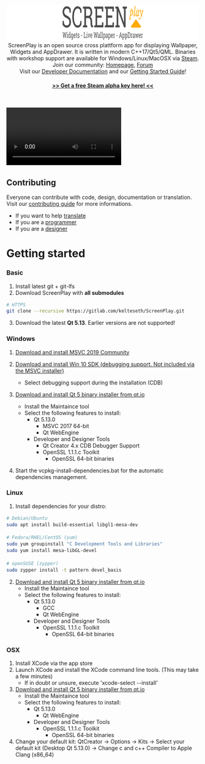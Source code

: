 <div>
<img width="100%" height="93" src="logo_gitlab_fullwidth.svg">
</div>

<div align="center">
ScreenPlay is an open source cross plattform app for displaying Wallpaper, Widgets and AppDrawer. It is written in modern C++17/Qt5/QML. Binaries with workshop support are available for Windows/Linux/MacOSX via <a href="https://store.steampowered.com/about/">Steam</a>. 
Join our community: <a href="https://screen-play.app/">Homepage</a>, <a href="https://forum.screen-play.app/">Forum</a>
<br> Visit our <a href="https://kelteseth.gitlab.io/ScreenPlayDocs/"> Developer Documentation</a> and our <a href="https://kelteseth.gitlab.io/ScreenPlayDocs/"> Getting Started Guide</a>!
<br>
<!--<h4><a href="https://steamcommunity.com/app/672870/">Download ScreenPlay!</a></h4>-->
<h4> <a href="https://forum.screen-play.app/topic/2/we-are-open-for-alpha-testing-via-steam"> >> Get a free Steam alpha key here! <<</a> </h4>
</div>
<br>

![Preview](preview.mp4)


## Contributing

Everyone can contribute with code, design, documentation or translation. Visit our [contributing guide](https://gitlab.com/kelteseth/ScreenPlay/blob/dev/CONTRIBUTING.md) for more informations.

* If you want to help [translate](https://gitlab.com/kelteseth/ScreenPlay/blob/dev/CONTRIBUTING.md#translation)
* If you are a [programmer](https://gitlab.com/kelteseth/ScreenPlay/blob/dev/CONTRIBUTING.md#development)
* If you are a [designer](https://gitlab.com/kelteseth/ScreenPlay/blob/dev/CONTRIBUTING.md#design)


# Getting started

### Basic
1. Install latest git + git-lfs
2. Download ScreenPlay with  __all submodules__
``` bash
# HTTPS
git clone --recursive https://gitlab.com/kelteseth/ScreenPlay.git
```
3. Download the latest __Qt 5.13__. Earlier versions are not supported!
### Windows
1. [Download and install MSVC 2019 Community](https://visualstudio.microsoft.com/vs/community/)
2. [Download and install Win 10 SDK (debugging support. Not included via the MSVC installer)](https://developer.microsoft.com/en-us/windows/downloads/windows-10-sdk)
    - Select debugging support during the installation (CDB)
3. [Download and install Qt 5 binary installer from qt.io](https://www.qt.io/download-qt-installer)
    - Install the Maintaince tool
    - Select the following features to install:
        - Qt 5.13.0
            - MSVC 2017 64-bit
            - Qt WebEngine
        - Developer and Designer Tools
            - Qt Creator 4.x CDB Debugger Support
            - OpenSSL 1.1.1.c Toolkit
                - OpenSSL 64-bit binaries

4. Start the vcpkg-install-dependencies.bat for the automatic dependencies management.


### Linux
1. Install dependencies for your distro:
``` bash
# Debian/Ubuntu
sudo apt install build-essential libgl1-mesa-dev

# Fedora/RHEL/CentOS (yum)
sudo yum groupinstall "C Development Tools and Libraries"
sudo yum install mesa-libGL-devel

# openSUSE (zypper)
sudo zypper install -t pattern devel_basis
```
2. [Download and install Qt 5 binary installer from qt.io](https://www.qt.io/download-qt-installer)
    - Install the Maintaince tool
    - Select the following features to install:
        - Qt 5.13.0 
            - GCC
            - Qt WebEngine
        - Developer and Designer Tools
            - OpenSSL 1.1.1.c Toolkit
                - OpenSSL 64-bit binaries
### OSX
1. Install XCode via the app store
2. Launch XCode and install the XCode command line tools. (This may take a few minutes)
    - If in doubt or unsure, execute 'xcode-select --install'
3. [Download and install Qt 5 binary installer from qt.io](https://www.qt.io/download-qt-installer)
    - Install the Maintaince tool
    - Select the following features to install:
        - Qt 5.13.0 
            - Qt WebEngine
        - Developer and Designer Tools
            - OpenSSL 1.1.1.c Toolkit
                - OpenSSL 64-bit binaries
4. Change your default kit: QtCreator -> Options -> Kits -> Select your default kit (Desktop Qt 5.13.0) -> Change c and c++ Compiler to Apple Clang (x86_64)

